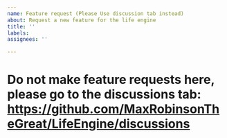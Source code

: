 ```yaml
---
name: Feature request (Please Use discussion tab instead)
about: Request a new feature for the life engine
title: ''
labels: 
assignees: ''

---
```



# Do not make feature requests here, please go to the discussions tab: https://github.com/MaxRobinsonTheGreat/LifeEngine/discussions
